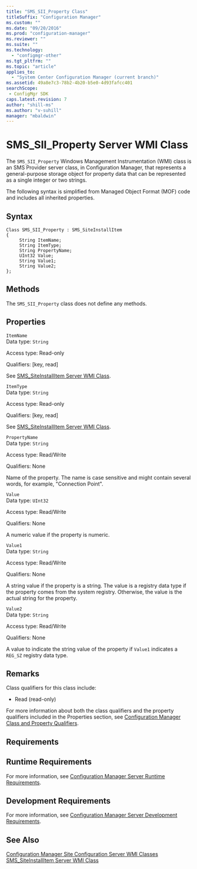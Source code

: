 ```yaml
---
title: "SMS_SII_Property Class"
titleSuffix: "Configuration Manager"
ms.custom: ""
ms.date: "09/20/2016"
ms.prod: "configuration-manager"
ms.reviewer: ""
ms.suite: ""
ms.technology:
  - "configmgr-other"
ms.tgt_pltfrm: ""
ms.topic: "article"
applies_to:
  - "System Center Configuration Manager (current branch)"
ms.assetid: 49a8e7c3-78b2-4b20-b5e0-4d93fafcc401searchScope: - ConfigMgr SDK
caps.latest.revision: 7
author: "shill-ms"
ms.author: "v-suhill"
manager: "mbaldwin"
---
```

# SMS_SII_Property Server WMI Class
The `SMS_SII_Property` Windows Management Instrumentation (WMI) class is an SMS Provider server class, in Configuration Manager, that represents a general-purpose storage object for property data that can be represented as a single integer or two strings.  

 The following syntax is simplified from Managed Object Format (MOF) code and includes all inherited properties.  

## Syntax  

```  
Class SMS_SII_Property : SMS_SiteInstallItem   
{  
     String ItemName;  
     String ItemType;  
     String PropertyName;  
     UInt32 Value;  
     String Value1;  
     String Value2;  
};  
```  

## Methods  
 The `SMS_SII_Property` class does not define any methods.  

## Properties  
 `ItemName`  
 Data type: `String`  

 Access type: Read-only  

 Qualifiers: [key, read]  

 See [SMS_SiteInstallItem Server WMI Class](../../../../../develop/reference/core/servers/configure/sms_siteinstallitem-server-wmi-class.md).  

 `ItemType`  
 Data type: `String`  

 Access type: Read-only  

 Qualifiers: [key, read]  

 See [SMS_SiteInstallItem Server WMI Class](../../../../../develop/reference/core/servers/configure/sms_siteinstallitem-server-wmi-class.md).  

 `PropertyName`  
 Data type: `String`  

 Access type: Read/Write  

 Qualifiers: None  

 Name of the property. The name is case sensitive and might contain several words, for example, "Connection Point".  

 `Value`  
 Data type: `UInt32`  

 Access type: Read/Write  

 Qualifiers: None  

 A numeric value if the property is numeric.  

 `Value1`  
 Data type: `String`  

 Access type: Read/Write  

 Qualifiers: None  

 A string value if the property is a string. The value is a registry data type if the property comes from the system registry. Otherwise, the value is the actual string for the property.  

 `Value2`  
 Data type: `String`  

 Access type: Read/Write  

 Qualifiers: None  

 A value to indicate the string value of the property if `Value1` indicates a `REG_SZ` registry data type.  

## Remarks  
 Class qualifiers for this class include:  

-   Read (read-only)  

 For more information about both the class qualifiers and the property qualifiers included in the Properties section, see [Configuration Manager Class and Property Qualifiers](../../../../../develop/reference/misc/class-and-property-qualifiers.md).  

## Requirements  

## Runtime Requirements  
 For more information, see [Configuration Manager Server Runtime Requirements](../../../../../develop/core/reqs/server-runtime-requirements.md).  

## Development Requirements  
 For more information, see [Configuration Manager Server Development Requirements](../../../../../develop/core/reqs/server-development-requirements.md).  

## See Also  
 [Configuration Manager Site Configuration Server WMI Classes](../../../../../develop/reference/core/servers/configure/site-configuration-server-wmi-classes.md)   
 [SMS_SiteInstallItem Server WMI Class](../../../../../develop/reference/core/servers/configure/sms_siteinstallitem-server-wmi-class.md)

